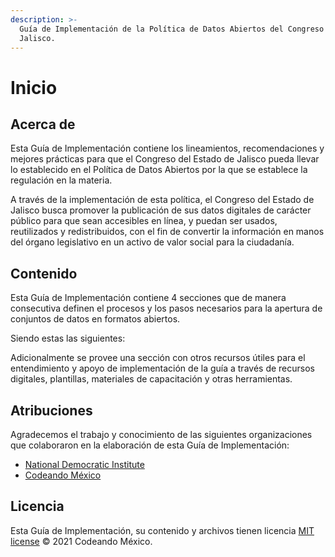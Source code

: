 ```yaml
---
description: >-
  Guía de Implementación de la Política de Datos Abiertos del Congreso de
  Jalisco.
---
```


# Inicio

## Acerca de

Esta Guía de Implementación contiene los lineamientos, recomendaciones y mejores prácticas para que el Congreso del Estado de Jalisco pueda llevar lo establecido en el Política de Datos Abiertos por la que se establece la regulación en la materia.

A través de la implementación de esta política, el Congreso del Estado de Jalisco busca promover la publicación de sus datos digitales de carácter público para que sean accesibles en línea, y puedan ser usados, reutilizados y redistribuidos, con el fin de convertir la información en manos del órgano legislativo en un activo de valor social para la ciudadanía.

## Contenido

Esta Guía de Implementación contiene 4 secciones que de manera consecutiva definen el procesos y los pasos necesarios para la apertura de conjuntos de datos en formatos abiertos.

Siendo estas las siguientes:

Adicionalmente se provee una sección con otros recursos útiles para el entendimiento y apoyo de implementación de la guía a través de recursos digitales, plantillas, materiales de capacitación y otras herramientas.

## Atribuciones

Agradecemos el trabajo y conocimiento de las siguientes organizaciones que colaboraron en la elaboración de esta Guía de Implementación:

* [National Democratic Institute](https://www.ndi.org/)
* [Codeando México](http://www.codeandomexico.org/)

## Licencia

Esta Guía de Implementación, su contenido y archivos tienen licencia [MIT license](https://github.com/futurelabmx/community/blob/master/LICENSE) © 2021 Codeando México.


